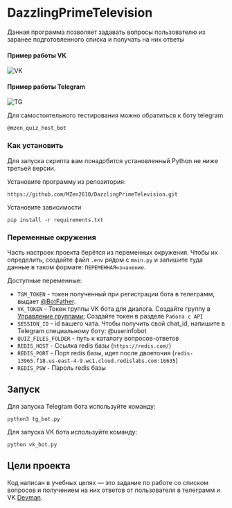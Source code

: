 # DazzlingPrimeTelevision
 Данная программа позволяет задавать вопросы пользователю из заранее подготовленного списка
 и получать на них ответы

#### Пример работы VK
![VK](https://dvmn.org/filer/canonical/1569215498/325/)

#### Пример работы Telegram
![TG](https://dvmn.org/filer/canonical/1569215494/324/)

Для самостоятельного тестирования можно обратиться к боту telegram
```
@mzen_quiz_host_bot
```
### Как установить

Для запуска скрипта вам понадобится установленный Python не ниже третьей версии.

Установите программу из репозитория:
```
https://github.com/MZen2610/DazzlingPrimeTelevision.git
```

Установите зависимости
```
pip install -r requirements.txt
```

### Переменные окружения

Часть настроек проекта берётся из переменных окружения. Чтобы их определить, 
создайте файл `.env` рядом с `main.py` и запишите туда данные в таком формате: 
`ПЕРЕМЕННАЯ=значение`.

Доступные переменные:
- `TGM_TOKEN` - токен полученный при регистрации бота в телеграмм, выдает [@BotFather](https://telegram.me/BotFather).
- `VK_TOKEN` - Токен группы VK бота для диалога. Создайте группу в 
[Управление группами](https://vk.com/groups?tab=admin); Создайте токен в разделе `Работа с API` 
- `SESSION_ID` - id вашего чата. Чтобы получить свой chat_id, напишите в Telegram специальному боту: @userinfobot
- `QUIZ_FILES_FOLDER` - путь к каталогу вопросов-ответов
- `REDIS_HOST` - Ссылка redis базы (`https://redis.com/`)
- `REDIS_PORT` - Порт redis базы, идет после двоеточия (`redis-13965.f18.us-east-4-9.wc1.cloud.redislabs.com:16635`)
- `REDIS_PSW` - Пароль redis базы

## Запуск

Для запуска Telegram бота используйте команду:
```
python3 tg_bot.py
```
Для запуска VK бота используйте команду:
```
python vk_bot.py
```

## Цели проекта

Код написан в учебных целях — это задание по работе со списком вопросов и получением на них ответов от пользователя 
в телеграмм и VK
[Devman](https://dvmn.org).